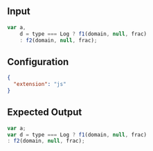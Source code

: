 
## Input
```javascript input
var a,
    d = type === Log ? f1(domain, null, frac)
    : f2(domain, null, frac);
```

## Configuration
```json configuration
{
  "extension": "js"
}
```

## Expected Output
```javascript expected output
var a;
var d = type === Log ? f1(domain, null, frac)
: f2(domain, null, frac);
```
